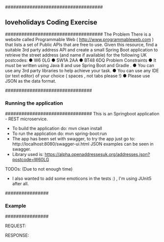 ####################################
## loveholidays Coding Exercise  ###
####################################
The Problem
	There is a website called Programmable Web ( http://www.programmableweb.com ) that lists a set of Public
	APIs that are free to use. Given this resource, find a suitable 3rd party address API and create a small
	Spring Boot application to retrieve the street address (and name if available) for the following UK
	postcodes:
		● W6 0LG
		● SW1A 2AA
		● BT48 6DQ
Problem Constraints
	● It must be written using Java 8 and use Spring Boot and Gradle .
	● You can use any 3rd party libraries to help achieve your task.
	● You can use any IDE (or text editor) of your choice ( spaces , not tabs please !)
	● Please use JSON as the data format.



################################
### Running the application  ###
################################
This is an Springboot application - REST microservice.
 - To build the application do: mvn clean install
 - To run the application do: mvn spring-boot:run
 - The app has been set with swagger, to try the app just go to: http://localhost:8080/swagger-ui.html
 	JSON examples can be seen in swagger.
 - Library used is: https://alpha.openaddressesuk.org/addresses.json?postcode=W60LG
 	
 TODOs:	 (Due to not enough time)
 - I also wanted to add some emoticons in the tests :) , I'm using JUnit5 after all.
 
 
 
################
### Example  ###
################
 
REQUEST:
	
RESPONSE:
